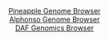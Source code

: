 <div id="Pineapple_Genome_Browser" align="center">
  <a href="https://igv.org/app/?sessionURL=blob:zZJdb9MwFIb_i6VNIKWJna82kSbUdR3sgw5aQqHTFLmOk3oktmc76dqq_x0zgbgZ0noBQvKFfXTs876vnx3oqNJMcJAC30WRixBwgF6J9Qw3sqYT3FAN0hLXmjpA0ZIqygkF6Q6UWBucTa_tzZUxUqeex4zsNZhXwtWBixu8FRyvtUtE441EXeOlUNgIpb1ThTvhsarrrekSS.na2YEbeQU22MO1XAmuhScpr_K1fS__VcorykVD86atDXsSkFs9VmPhlvjNcD4bEkK1vqKbi.JkeHUx_ByMs8XbeLTIbt7Ns3h.PGMVx6ZV9ETOHgZU1oP788n2Rj52iZmpi5XIovjjUXB2PH6UTFF9gvpoEMJBEoc2GMYL.vg_ebaLHegbXbbxdWQin0zN4sg_LYkms.T.w6S9LMmzziOwd0AtSGtJAGSl.imCTgBjJ_Lj3o8tGjgQJjYfJRhIb.8cYBQm32z77Q6YjbS8AE0f2id0HCBUQRVIewmEfZQkfhT2Q5gkaO_sQKvqvxfueTZN.tAf.n6cl6w2FuYi11xqF3PudqR0q.2BaR7553TSbsLNfZghqIqW.M1oW59VzbIb_iFNB9jhT19orb5E0z8h7yVCXLM8FLcELT7N8Xg0XhR43XwdTfnm8ks4vnrfHzwbT2zNHhZNKVSDje23FXv8yVuHFcPc2ELHNFuympnN3KYo1iBFfmCxBUTUwnIIVLV8BR3ooAi._o1nsL_bfwc-">Pineapple Genome Browser</a>
</div>
<div id="Alphonso_Genome_Browser" align="center">
  <a href="https://igv.org/app/?sessionURL=blob:zZJRa9swFIX_i6BlA8eW7TiJDWW4bral2dotXZY1pRhZlh21tuRKip005L_vrmzspYPmYWMghHSRdM85.naoZUpzKVCEPNsNbNdFFtIr2V2RuqnYBamZRlFBKs0spFjBFBOUoWiHCqINmc8.wM2VMY2OHIebplcTUUpb.zapyaMUpNM2lbWTyKoimVTESKWdU0Va6fCy7XUsI01jQ2_fDpycGOKQqllJoaXTMFGmHbyX_iqlJROyZmm9rgx_EpCCHtCY2wV5Ey.uYkqZ1lO2neQn8XQSf_XH8.W7QbKcX75fzAeL4yteCmLWip1c3E3b5Rle3nnXXVKPr8PNJNlOxp6nx0f.2fF403DF9Ik7dEd9HGLfh2C4yNnmf_IMgx_om3f9h8XZajNqidgUyZF32p_BVHY6o6wbPeu9j_YWqiRdAwuIrtQwcrHl44EVeIPej6U7sjAOISElOYpubi1kFKH3cPxmh8y2AWKQZg_rJ3gsJFXOFIp6IcZDNwy9oD.EPqG7t3Zoraq_F._b.SwcYi_2vEFa8MoAznmqRaNtIoTd0sIuHw_Mc5IVyqN3eX76Sc_8x1k5XSeZn8f3l_d_yNJC0PrpC8HoSxT9E_JeIsQ22aG45eo869dqufxMc11cA2nJl480oMW3wTB.NqAA7B4WTiFVTQychwpsf_LWEsWJMFBoueYZr7jZLiBH2aHI9XzAFlFZSeAQqTJ7hS1suQF._RtPf3.7_w4-">Alphonso Genome Browser</a>
</div>


<div id="DAF_Genomics_Browser" align="center">
  <a href="https://igv.org/app/?sessionURL=blob:tZHtatswFIbv5UD7y3Ys2bFjQxjemrQhoxkJXkJKCSe2HJtZlifJTbqQe5_wOgYbZQw6kITE.XhfnecMT0yqSjQQA3XI0CEELFClOK6QtzW7R84UxAXWilkgWcEkazIG8RkKVBrT5UdTWWrdqngwyLGwD6wRvMqUozwHW1uJTpfMpNrUQY7fRINH5WSCm2SNA6zbUjRKDDDLmFK2O2hZc9gd0Rw_Y7u.JdvxrtZVr7ozJoyx3CnQuK2anJ3.YuQ_KJtVvUvWq6Svn7PnWT5O5rPkszdJt7fBh226uFunwfp6VR0a1J1k48kymN5y4u61wGh_Rd8T35t23X042izdK._menJqK8nUmIRk5LuR64_gYkEtss5AgKyUJCa.FdKRRX3ffrl6w8BMQYoK4odHC7TE7ItJfziDfm4NKlDsa9dTs0DInEmI7ch1QxJFdOiHRiciF.sMnazfmOU0XUahSxNKA2eP3OgXVd0P0Aj9GXwrkL91NvtfQd2tcLPYzNMbsfXFmtBycco.0YnLy9krmCx49VuFkBy1Cf14vkDB2qhx1uhfVLzL4.U7">DAF Genomics Browser</a>
</div>
